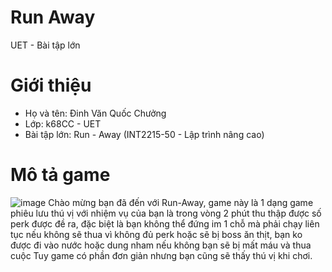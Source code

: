 # Run Away 
UET - Bài tập lớn 
# Giới thiệu 
- Họ và tên: Đinh Văn Quốc Chưởng
- Lớp: k68CC - UET
- Bài tập lớn: Run - Away (INT2215-50 - Lập trình nâng cao)
# Mô tả game 
![image](review.png)
Chào mừng bạn đã đến với Run-Away, game này là 1 dạng game phiêu lưu thú vị với nhiệm vụ của bạn là trong vòng 2 phút
thu thập được số perk được đề ra, đặc biệt là bạn không thể đứng im 1 chỗ mà phải chạy liên tục nếu không sẽ thua vì 
không đủ perk hoặc sẽ bị boss ăn thịt, bạn ko được đi vào nước hoặc dung nham nếu không bạn sẽ bị mất máu và thua cuộc
Tuy game có phần đơn giản nhưng bạn cũng sẽ thấy thú vị khi chơi.

